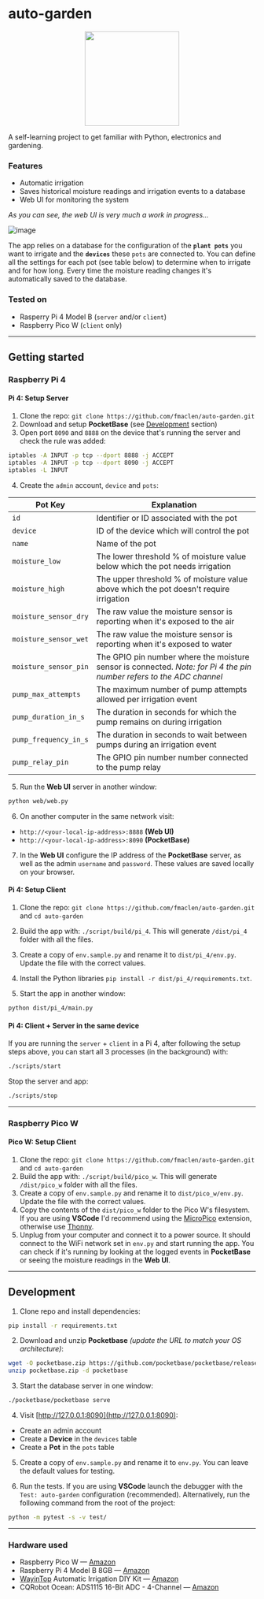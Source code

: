 # auto-garden

<p align="center"><img src="https://github.com/fmaclen/auto-garden/assets/1434675/8fc50981-174d-44af-89ae-b72e054ac3e9" width="192"/></p>

A self-learning project to get familiar with Python, electronics and gardening.

### Features

- Automatic irrigation
- Saves historical moisture readings and irrigation events to a database
- Web UI for monitoring the system

_As you can see, the web UI is very much a work in progress..._

![image](https://github.com/fmaclen/auto-garden/assets/1434675/397e276b-944f-43bf-91d3-a9af1aa16879)

The app relies on a database for the configuration of the **`plant pots`** you want to irrigate and the **`devices`** these `pots` are connected to. You can define all the settings for each pot (see table below) to determine when to irrigate and for how long. Every time the moisture reading changes it's automatically saved to the database.

### Tested on

- Rasperry Pi 4 Model B (`server` and/or `client`)
- Raspberry Pico W (`client` only)

---

## Getting started

### Raspberry Pi 4

#### Pi 4: Setup Server

1. Clone the repo: `git clone https://github.com/fmaclen/auto-garden.git`
2. Download and setup **PocketBase** (see [Development](#development) section)
3. Open port `8090` and `8888` on the device that's running the server and check the rule was added:

```bash
iptables -A INPUT -p tcp --dport 8888 -j ACCEPT
iptables -A INPUT -p tcp --dport 8090 -j ACCEPT
iptables -L INPUT
```

4. Create the `admin` account, `device` and `pots`:

| Pot Key               | Explanation                                                                                                           |
| --------------------- | --------------------------------------------------------------------------------------------------------------------- |
| `id`                  | Identifier or ID associated with the pot                                                                              |
| `device`              | ID of the device which will control the pot                                                                           |
| `name`                | Name of the pot                                                                                                       |
| `moisture_low`        | The lower threshold % of moisture value below which the pot needs irrigation                                          |
| `moisture_high`       | The upper threshold % of moisture value above which the pot doesn't require irrigation                                |
| `moisture_sensor_dry` | The raw value the moisture sensor is reporting when it's exposed to the air                                           |
| `moisture_sensor_wet` | The raw value the moisture sensor is reporting when it's exposed to water                                             |
| `moisture_sensor_pin` | The GPIO pin number where the moisture sensor is connected. _Note: for Pi 4 the pin number refers to the ADC channel_ |
| `pump_max_attempts`   | The maximum number of pump attempts allowed per irrigation event                                                      |
| `pump_duration_in_s`  | The duration in seconds for which the pump remains on during irrigation                                               |
| `pump_frequency_in_s` | The duration in seconds to wait between pumps during an irrigation event                                              |
| `pump_relay_pin`      | The GPIO pin number number connected to the pump relay                                                                |

5. Run the **Web UI** server in another window:

```bash
python web/web.py
```

6. On another computer in the same network visit:

- `http://<your-local-ip-address>:8888` **(Web UI)**
- `http://<your-local-ip-address>:8090` **(PocketBase)**

7. In the **Web UI** configure the IP address of the **PocketBase** server, as well as the admin `username` and `password`. These values are saved locally on your browser.

#### Pi 4: Setup Client

1. Clone the repo: `git clone https://github.com/fmaclen/auto-garden.git` and `cd auto-garden`
2. Build the app with: `./script/build/pi_4`. This will generate `/dist/pi_4` folder with all the files.
3. Create a copy of `env.sample.py` and rename it to `dist/pi_4/env.py`. Update the file with the correct values.
4. Install the Python libraries `pip install -r dist/pi_4/requirements.txt`.

5. Start the app in another window:

```bash
python dist/pi_4/main.py
```

#### Pi 4: Client + Server in the same device

If you are running the `server` + `client` in a Pi 4, after following the setup steps above, you can start all 3 processes (in the background) with:

```bash
./scripts/start
```

Stop the server and app:

```bash
./scripts/stop
```

---

### Raspberry Pico W

#### Pico W: Setup Client

1. Clone the repo: `git clone https://github.com/fmaclen/auto-garden.git` and `cd auto-garden`
2. Build the app with: `./script/build/pico_w`. This will generate `/dist/pico_w` folder with all the files.
3. Create a copy of `env.sample.py` and rename it to `dist/pico_w/env.py`. Update the file with the correct values.
4. Copy the contents of the `dist/pico_w` folder to the Pico W's filesystem. If you are using **VSCode** I'd recommend using the [MicroPico](https://github.com/paulober/MicroPico/) extension, otherwise use [Thonny](https://thonny.org/).
5. Unplug from your computer and connect it to a power source. It should connect to the WiFi network set in `env.py` and start running the app. You can check if it's running by looking at the logged events in **PocketBase** or seeing the moisture readings in the **Web UI**.

---

## Development

1. Clone repo and install dependencies:

```bash
pip install -r requirements.txt
```

2. Download and unzip **Pocketbase** _(update the URL to match your OS architecture)_:

```bash
wget -O pocketbase.zip https://github.com/pocketbase/pocketbase/releases/download/v0.16.10/pocketbase_0.16.10_darwin_amd64.zip
unzip pocketbase.zip -d pocketbase
```

3. Start the database server in one window:

```bash
./pocketbase/pocketbase serve
```

4. Visit [http://127.0.0.1:8090](http://127.0.0.1:8090):

- Create an admin account
- Create a **Device** in the `devices` table
- Create a **Pot** in the `pots` table

5. Create a copy of `env.sample.py` and rename it to `env.py`. You can leave the default values for testing.

6. Run the tests. If you are using **VSCode** launch the debugger with the `Test: auto-garden` configuration (recommended). Alternatively, run the following command from the root of the project:

```bash
python -m pytest -s -v test/
```

---

### Hardware used

- Raspberry Pico W — [Amazon](https://www.amazon.com/Raspberry-Pico-Header-Pre-soldered-Headers/dp/B0BCFNX7KF?&_encoding=UTF8&tag=str1ct04st3r-20&linkCode=ur2&linkId=cdda9d5a8ca6995692981e911cece39c&camp=1789&creative=9325)
- Raspberry Pi 4 Model B 8GB — [Amazon](https://www.amazon.com/Raspberry-Pi-Computer-Suitable-Workstation/dp/B0899VXM8F/ref=sr_1_1?keywords=raspberry+pi+8gb&qid=1688998636&sr=8-1&ufe=app_do%253Aamzn1.fos.18ed3cb5-28d5-4975-8bc7-93deae8f9840&_encoding=UTF8&tag=str1ct04st3r-20&linkCode=ur2&linkId=a16c5297cc8d7943b6fc6e316b44c16d&camp=1789&creative=9325)
- [WayinTop](https://github.com/wayintop) Automatic Irrigation DIY Kit — [Amazon](https://www.amazon.com/gp/product/B07TMVNTDK/ref=ox_sc_act_title_1?smid=A22PZZC3JNHS9L&psc=1&_encoding=UTF8&tag=str1ct04st3r-20&linkCode=ur2&linkId=ce6d47f9b6c66d7ddfdfc58f7a0bfc32&camp=1789&creative=9325)
- CQRobot Ocean: ADS1115 16-Bit ADC - 4-Channel — [Amazon](https://www.amazon.com/gp/product/B08KFZ3PVT/ref=ppx_yo_dt_b_asin_title_o04_s00?ie=UTF8&psc=1&_encoding=UTF8&=str1ct04st3r-20&=ur2&=4cb6e0c4e9a39c09c126b68243484574&=1789&=9325)

